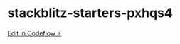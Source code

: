 # stackblitz-starters-pxhqs4

[Edit in Codeflow ⚡️](https://stackblitz.com/~/github.com/Vipulbelekar/stackblitz-starters-pxhqs4)